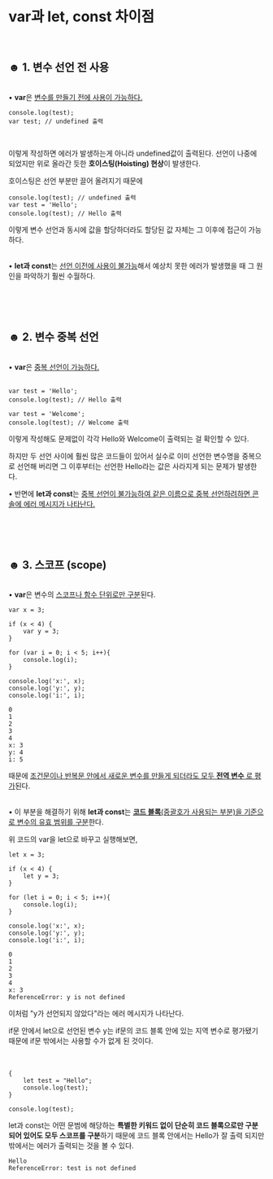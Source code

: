 var과 let, const 차이점
=====
&nbsp;

## ☻ 1. 변수 선언 전 사용
&nbsp;  
• **var**은 <U>변수를 만들기 전에 사용이 가능하다.</U>

```
console.log(test);
var test; // undefined 출력
```  
&nbsp;

이렇게 작성하면 에러가 발생하는게 아니라 undefined값이 출력된다. 선언이 나중에 되었지만 위로 올라간 듯한 **호이스팅(Hoisting) 현상**이 발생한다.  

호이스팅은 선언 부분만 끌어 올려지기 때문에

```
console.log(test); // undefined 출력
var test = 'Hello';
console.log(test); // Hello 출력
```

이렇게 변수 선언과 동시에 값을 할당하더라도 할당된 값 자체는 그 이후에 접근이 가능하다.
&nbsp;  
&nbsp;

• **let과 const**는 <U>선언 이전에 사용이 불가능</U>해서 예상치 못한 에러가 발생했을 때 그 원인을 파악하기 훨씬 수월하다.

&nbsp;  
&nbsp;  
&nbsp;  


## ☻ 2. 변수 중복 선언
&nbsp;  
• **var**은 <U>중복 선언이 가능하다.</U>  
&nbsp;

```
var test = 'Hello';
console.log(test); // Hello 출력

var test = 'Welcome';
console.log(test); // Welcome 출력
```

이렇게 작성해도 문제없이 각각 Hello와 Welcome이 출력되는 걸 확인할 수 있다.  

하지만 두 선언 사이에 훨씬 많은 코드들이 있어서 실수로 이미 선언한 변수명을 중복으로 선언해 버리면 그 이후부터는 선언한 Hello라는 값은 사라지게 되는 문제가 발생한다.


• 반면에 **let과 const**는 <u>중복 선언이 불가능하여 같은 이름으로 중복 선언하려하면 콘솔에 에러 메시지가 나타난다.</u>

&nbsp;  
&nbsp;  
&nbsp;  


##  ☻ 3. 스코프 (scope)
&nbsp;  
•  **var**은 변수의 <u>스코프나 함수 단위로만 구분</u>된다. 
```
var x = 3;

if (x < 4) {
    var y = 3;
}

for (var i = 0; i < 5; i++){
    console.log(i);
}

console.log('x:', x); 
console.log('y:', y); 
console.log('i:', i); 
```
```
0
1
2
3
4
x: 3
y: 4
i: 5
```

때문에 <u>조건문이나 반복문 안에서 새로운 변수를 만들게 되더라도 모두 **전역 변수** 로 평가</u>된다.
&nbsp;  
&nbsp;  



• 이 부분을 해결하기 위해 **let과 const**는 <u>**코드 블록**(중괄호가 사용되는 부분)을 기준으로 변수의 유효 범위를 구분</u>한다.  

위 코드의 var을 let으로 바꾸고 실행해보면,  
```
let x = 3;

if (x < 4) {
    let y = 3;
}

for (let i = 0; i < 5; i++){
    console.log(i);
}

console.log('x:', x); 
console.log('y:', y); 
console.log('i:', i); 
```
```
0
1
2
3
4
x: 3
ReferenceError: y is not defined
```
이처럼 "y가 선언되지 않았다"라는 에러 메시지가 나타난다.

if문 안에서 let으로 선언된 변수 y는 if문의 코드 블록 안에 있는 지역 변수로 평가됐기 때문에 if문 밖에서는 사용할 수가 없게 된 것이다.
&nbsp;  
&nbsp;  
&nbsp;  



```
{
    let test = "Hello";
    console.log(test);
}

console.log(test);
```

let과 const는 어떤 문범에 해당하는 **특별한 키워드 없이 단순히 코드 블록으로만 구분되어 있어도 모두 스코프를 구분**하기 때문에 코드 블록 안에서는 Hello가 잘 출력 되지만 밖에서는 에러가 출력되는 것을 볼 수 있다.

```
Hello  
ReferenceError: test is not defined
```